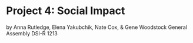 # Project 4: Social Impact
by Anna Rutledge, Elena Yakubchik, Nate Cox, & Gene Woodstock
General Assembly DSI-R 1213
